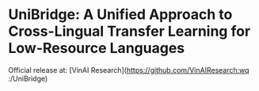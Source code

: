 # UniBridge: A Unified Approach to Cross-Lingual Transfer Learning for Low-Resource Languages

Official release at: [VinAI Research](https://github.com/VinAIResearch:wq
:/UniBridge)
